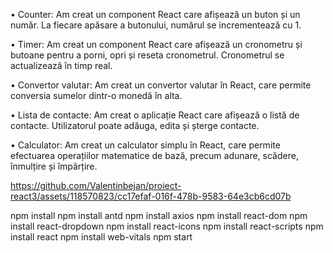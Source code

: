 •	Counter: Am creat un component React care afișează un buton și un număr. La fiecare apăsare a butonului, numărul se incrementează cu 1.

•	Timer: Am creat un component React care afișează un cronometru și butoane pentru a porni, opri și reseta cronometrul. Cronometrul se actualizează în timp real.

•	Convertor valutar: Am creat un convertor valutar în React, care permite conversia sumelor dintr-o monedă în alta.

•	Lista de contacte: Am creat o aplicație React care afișează o listă de contacte. Utilizatorul poate adăuga, edita și șterge contacte.

•	Calculator: Am creat un calculator simplu în React, care permite efectuarea operațiilor matematice de bază, precum adunare, scădere, înmulțire și împărțire.




https://github.com/Valentinbejan/proiect-react3/assets/118570823/cc17efaf-016f-478b-9583-64e3cb6cd07b



npm install
npm install antd
npm install axios
npm install react-dom
npm install react-dropdown
npm install react-icons
npm install react-scripts
npm install react
npm install web-vitals
npm start

